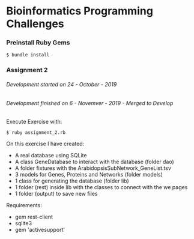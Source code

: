 Bioinformatics Programming Challenges
=====



### **Preinstall Ruby Gems**

```
$ bundle install
```

### **Assignment 2**
###### Development started on 24 - October - 2019
###### Development finished on 6 - Novemver - 2019 -  Merged to Develop
Execute Exercise with:
```
$ ruby assignment_2.rb  
```
On this exercise I have created:
- A real database using SQLite 
- A class GeneDatabase to interact with the database (folder dao)
- A folder fixtures with the ArabidopsisSubNetwork_GeneList.tsv
- 3 models for Genes, Proteins and Networks (folder models)
- 1 class for generating the database (folder lib)
- 1 folder (rest) inside lib with the classes to connect with the we pages
- 1 folder (output) to save new files

Requirements:
- gem rest-client
- sqlite3
- gem 'activesupport'
